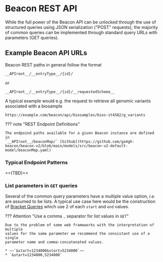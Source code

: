 # Beacon REST API

While the full power of the Beacon API can be unlocked through the use of structured
queries using JSON serialization ("POST" requests), the majority of common queries can
be implemented through standard query URLs with parameters (GET queries).

## Example Beacon API URLs

Beacon REST paths in general follow the format

`__APIroot__/__entryType__/{id}/`

or

`__APIroot__/__entryType__/{id}/__requestedSchema__`

A typical example would e.g. the request to retrieve all genomic variants associated with a biosample

`https://example.com/beacon/api/biosamples/bios-st4582/g_variants`

??? note "REST Endpoint Definitions"

    The endpoind paths available for a given Beacon instance are defined in
    `__APIroot__/beaconMap/` [Github](https://github.com/ga4gh-beacon/beacon-v2/blob/main/models/src/beacon-v2-default-model/beaconMap.yaml)
  
### Typical Endpoint Patterns

==(TBD)==

### List parameters in `GET` queries

Several of the common query parameters have a multiple value option, _i.e._ are
assumed to be lists. A typical use case here would be the construction of [Bracket Queries](variant-queries/#beacon-bracket-queries)
which use 2 of each `start` and `end` values.

??? Attention "Use a comma `,` separator for list values in `GET`"

    Due to the problem of some web frameworks with the interpretation of multiple
    values for the same parameter we recommend the consistant use of a single
    parameter name and comma-concatenated values.

    * ~~`&start=1234000&start=5234000`~~
    * `&start=1234000,5234000`

